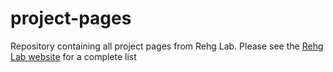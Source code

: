 # project-pages
Repository containing all project pages from Rehg Lab. 
Please see the [Rehg Lab website](https://rehg.org) for a complete list
